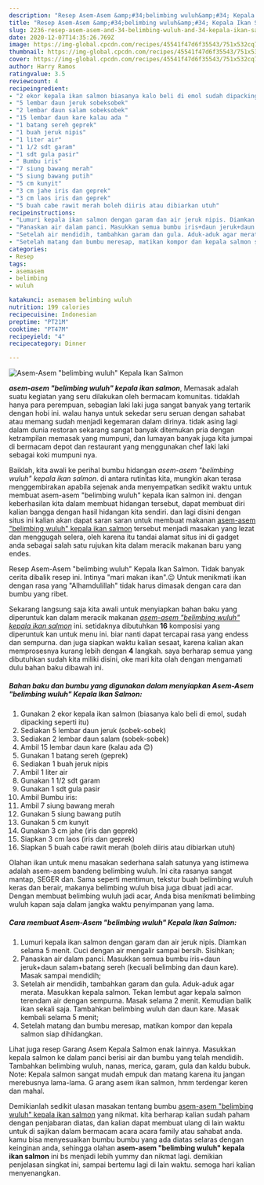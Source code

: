 ```yaml
---
description: "Resep Asem-Asem &amp;#34;belimbing wuluh&amp;#34; Kepala Ikan Salmon Lezat"
title: "Resep Asem-Asem &amp;#34;belimbing wuluh&amp;#34; Kepala Ikan Salmon Lezat"
slug: 2236-resep-asem-asem-and-34-belimbing-wuluh-and-34-kepala-ikan-salmon-lezat
date: 2020-12-07T14:35:26.769Z
image: https://img-global.cpcdn.com/recipes/45541f47d6f35543/751x532cq70/asem-asem-belimbing-wuluh-kepala-ikan-salmon-foto-resep-utama.jpg
thumbnail: https://img-global.cpcdn.com/recipes/45541f47d6f35543/751x532cq70/asem-asem-belimbing-wuluh-kepala-ikan-salmon-foto-resep-utama.jpg
cover: https://img-global.cpcdn.com/recipes/45541f47d6f35543/751x532cq70/asem-asem-belimbing-wuluh-kepala-ikan-salmon-foto-resep-utama.jpg
author: Harry Ramos
ratingvalue: 3.5
reviewcount: 4
recipeingredient:
- "2 ekor kepala ikan salmon biasanya kalo beli di emol sudah dipacking seperti itu"
- "5 lembar daun jeruk sobeksobek"
- "2 lembar daun salam sobeksobek"
- "15 lembar daun kare kalau ada "
- "1 batang sereh geprek"
- "1 buah jeruk nipis"
- "1 liter air"
- "1 1/2 sdt garam"
- "1 sdt gula pasir"
- " Bumbu iris"
- "7 siung bawang merah"
- "5 siung bawang putih"
- "5 cm kunyit"
- "3 cm jahe iris dan geprek"
- "3 cm laos iris dan geprek"
- "5 buah cabe rawit merah boleh diiris atau dibiarkan utuh"
recipeinstructions:
- "Lumuri kepala ikan salmon dengan garam dan air jeruk nipis. Diamkan selama 5 menit. Cuci dengan air mengalir sampai bersih. Sisihkan;"
- "Panaskan air dalam panci. Masukkan semua bumbu iris+daun jeruk+daun salam+batang sereh (kecuali belimbing dan daun kare). Masak sampai mendidih;"
- "Setelah air mendidih, tambahkan garam dan gula. Aduk-aduk agar merata. Masukkan kepala salmon. Tekan lembut agar kepala salmon terendam air dengan sempurna. Masak selama 2 menit. Kemudian balik ikan sekali saja. Tambahkan belimbing wuluh dan daun kare. Masak kembali selama 5 menit;"
- "Setelah matang dan bumbu meresap, matikan kompor dan kepala salmon siap dihidangkan."
categories:
- Resep
tags:
- asemasem
- belimbing
- wuluh

katakunci: asemasem belimbing wuluh 
nutrition: 199 calories
recipecuisine: Indonesian
preptime: "PT21M"
cooktime: "PT47M"
recipeyield: "4"
recipecategory: Dinner

---
```



![Asem-Asem &#34;belimbing wuluh&#34; Kepala Ikan Salmon](https://img-global.cpcdn.com/recipes/45541f47d6f35543/751x532cq70/asem-asem-belimbing-wuluh-kepala-ikan-salmon-foto-resep-utama.jpg)

<b><i>asem-asem &#34;belimbing wuluh&#34; kepala ikan salmon</i></b>, Memasak adalah suatu kegiatan yang seru dilakukan oleh bermacam komunitas. tidaklah hanya para perempuan, sebagian laki laki juga sangat banyak yang tertarik dengan hobi ini. walau hanya untuk sekedar seru seruan dengan sahabat atau memang sudah menjadi kegemaran dalam dirinya. tidak asing lagi dalam dunia restoran sekarang sangat banyak ditemukan pria dengan ketrampilan memasak yang mumpuni, dan lumayan banyak juga kita jumpai di bermacam depot dan restaurant yang menggunakan chef laki laki sebagai koki mumpuni nya.

Baiklah, kita awali ke perihal bumbu hidangan <i>asem-asem &#34;belimbing wuluh&#34; kepala ikan salmon</i>. di antara rutinitas kita, mungkin akan terasa menggembirakan apabila sejenak anda menyempatkan sedikit waktu untuk membuat asem-asem &#34;belimbing wuluh&#34; kepala ikan salmon ini. dengan keberhasilan kita dalam membuat hidangan tersebut, dapat membuat diri kalian bangga dengan hasil hidangan kita sendiri. dan lagi disini dengan situs ini kalian akan dapat saran saran untuk membuat makanan <u>asem-asem &#34;belimbing wuluh&#34; kepala ikan salmon</u> tersebut menjadi masakan yang lezat dan menggugah selera, oleh karena itu tandai alamat situs ini di gadget anda sebagai salah satu rujukan kita dalam meracik makanan baru yang endes.

Resep Asem-Asem &#34;belimbing wuluh&#34; Kepala Ikan Salmon. Tidak banyak cerita dibalik resep ini. Intinya &#34;mari makan ikan&#34;.😉 Untuk menikmati ikan dengan rasa yang &#34;Alhamdulillah&#34; tidak harus dimasak dengan cara dan bumbu yang ribet.


Sekarang langsung saja kita awali untuk menyiapkan bahan baku yang diperuntuk kan dalam meracik makanan <u><i>asem-asem &#34;belimbing wuluh&#34; kepala ikan salmon</i></u> ini. setidaknya dibutuhkan <b>16</b> komposisi yang diperuntuk kan untuk menu ini. biar nanti dapat tercapai rasa yang endess dan sempurna. dan juga siapkan waktu kalian sesaat, karena kalian akan memprosesnya kurang lebih dengan <b>4</b> langkah. saya berharap semua yang dibutuhkan sudah kita miliki disini, oke mari kita olah dengan mengamati dulu bahan baku dibawah ini.

<!--inarticleads1-->

##### Bahan baku dan bumbu yang digunakan dalam menyiapkan Asem-Asem &#34;belimbing wuluh&#34; Kepala Ikan Salmon:

1. Gunakan 2 ekor kepala ikan salmon (biasanya kalo beli di emol, sudah dipacking seperti itu)
1. Sediakan 5 lembar daun jeruk (sobek-sobek)
1. Sediakan 2 lembar daun salam (sobek-sobek)
1. Ambil 15 lembar daun kare (kalau ada 😊)
1. Gunakan 1 batang sereh (geprek)
1. Sediakan 1 buah jeruk nipis
1. Ambil 1 liter air
1. Gunakan 1 1/2 sdt garam
1. Gunakan 1 sdt gula pasir
1. Ambil  Bumbu iris:
1. Ambil 7 siung bawang merah
1. Gunakan 5 siung bawang putih
1. Gunakan 5 cm kunyit
1. Gunakan 3 cm jahe (iris dan geprek)
1. Siapkan 3 cm laos (iris dan geprek)
1. Siapkan 5 buah cabe rawit merah (boleh diiris atau dibiarkan utuh)


Olahan ikan untuk menu masakan sederhana salah satunya yang istimewa adalah asem-asem bandeng belimbing wuluh. Ini cita rasanya sangat mantap, SEGER dan. Sama seperti mentimun, tekstur buah belimbing wuluh keras dan berair, makanya belimbing wuluh bisa juga dibuat jadi acar. Dengan membuat belimbing wuluh jadi acar, Anda bisa menikmati belimbing wuluh kapan saja dalam jangka waktu penyimpanan yang lama. 

<!--inarticleads2-->

##### Cara membuat Asem-Asem &#34;belimbing wuluh&#34; Kepala Ikan Salmon:

1. Lumuri kepala ikan salmon dengan garam dan air jeruk nipis. Diamkan selama 5 menit. Cuci dengan air mengalir sampai bersih. Sisihkan;
1. Panaskan air dalam panci. Masukkan semua bumbu iris+daun jeruk+daun salam+batang sereh (kecuali belimbing dan daun kare). Masak sampai mendidih;
1. Setelah air mendidih, tambahkan garam dan gula. Aduk-aduk agar merata. Masukkan kepala salmon. Tekan lembut agar kepala salmon terendam air dengan sempurna. Masak selama 2 menit. Kemudian balik ikan sekali saja. Tambahkan belimbing wuluh dan daun kare. Masak kembali selama 5 menit;
1. Setelah matang dan bumbu meresap, matikan kompor dan kepala salmon siap dihidangkan.


Lihat juga resep Garang Asem Kepala Salmon enak lainnya. Masukkan kepala salmon ke dalam panci berisi air dan bumbu yang telah mendidih. Tambahkan belimbing wuluh, nanas, merica, garam, gula dan kaldu bubuk. Note: Kepala salmon sangat mudah empuk dan matang karena itu jangan merebusnya lama-lama. G arang asem ikan salmon, hmm terdengar keren dan mahal. 

Demikianlah sedikit ulasan masakan tentang bumbu <u>asem-asem &#34;belimbing wuluh&#34; kepala ikan salmon</u> yang nikmat. kita berharap kalian sudah paham dengan penjabaran diatas, dan kalian dapat membuat ulang di lain waktu untuk di sajikan dalam bermacam acara acara family atau sahabat anda. kamu bisa menyesuaikan bumbu bumbu yang ada diatas selaras dengan keinginan anda, sehingga olahan <b>asem-asem &#34;belimbing wuluh&#34; kepala ikan salmon</b> ini bs menjadi lebih yummy dan nikmat lagi. demikian penjelasan singkat ini, sampai bertemu lagi di lain waktu. semoga hari kalian menyenangkan.
